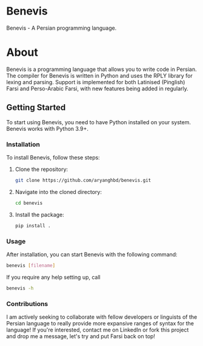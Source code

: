 # Benevis
Benevis - A Persian programming language.

# About

Benevis is a programming language that allows you to write code in Persian. The compiler for Benevis is written in Python and uses the RPLY library for lexing and parsing. Support is implemented for both Latinised (Pinglish) Farsi and Perso-Arabic Farsi, with new features being added in regularly.

## Getting Started

To start using Benevis, you need to have Python installed on your system. Benevis works with Python 3.9+.

### Installation

To install Benevis, follow these steps:

1. Clone the repository:
    ```bash
    git clone https://github.com/aryanghbd/benevis.git
    ```

2. Navigate into the cloned directory:
    ```bash
    cd benevis
    ```

3. Install the package:
    ```bash
    pip install .
    ```

### Usage

After installation, you can start Benevis with the following command:

```bash
benevis [filename]
```

If you require any help setting up, call
```bash
benevis -h
```

### Contributions

I am actively seeking to collaborate with fellow developers or linguists of the Persian language to really provide more expansive ranges of syntax for the language! If you're interested, contact me on LinkedIn or fork this project and drop me a message, let's try and put Farsi back on top!
